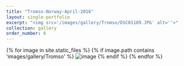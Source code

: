 ```yaml
---
title: "Tromso-Norway-April-2016"
layout: single-portfolio
excerpt: "<img src='/images/gallery/Tromso/DSC01189.JPG' alt=''>"
collection: gallery
order_number: 6
---
```

{% for image in site.static_files %}
    {% if image.path contains 'images/gallery/Tromso' %}
        <img src="{{ site.baseurl }}{{ image.path }}" alt="image" />
    {% endif %}
{% endfor %}
